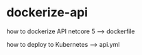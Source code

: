 # dockerize-api

how to dockerize API netcore 5 --> dockerfile

how to deploy to Kubernetes --> api.yml

